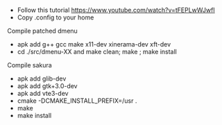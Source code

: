 - Follow this tutorial https://www.youtube.com/watch?v=tFEPLwWJwfI
- Copy .config to your home

Compile patched dmenu 
- apk add g++ gcc make x11-dev xinerama-dev xft-dev
- cd ./src/dmenu-XX and make clean; make ; make install

Compile sakura
- apk add glib-dev 
- apk add gtk+3.0-dev
- apk add vte3-dev
- cmake -DCMAKE_INSTALL_PREFIX=/usr .
- make 
- make install



